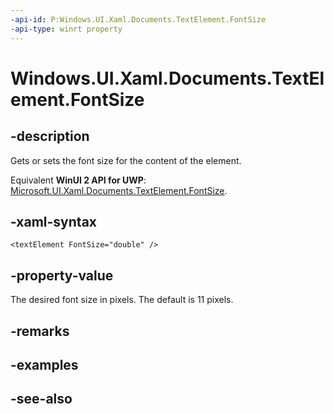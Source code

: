 ```yaml
---
-api-id: P:Windows.UI.Xaml.Documents.TextElement.FontSize
-api-type: winrt property
---
```


<!-- Property syntax
public double FontSize { get;  set; }
-->

# Windows.UI.Xaml.Documents.TextElement.FontSize

## -description
Gets or sets the font size for the content of the element.

Equivalent **WinUI 2 API for UWP**: [Microsoft.UI.Xaml.Documents.TextElement.FontSize](/windows/winui/api/microsoft.ui.xaml.documents.textelement.fontsize).

## -xaml-syntax
```xaml
<textElement FontSize="double" /> 
```


## -property-value
The desired font size in pixels. The default is 11 pixels.

## -remarks

## -examples

## -see-also

